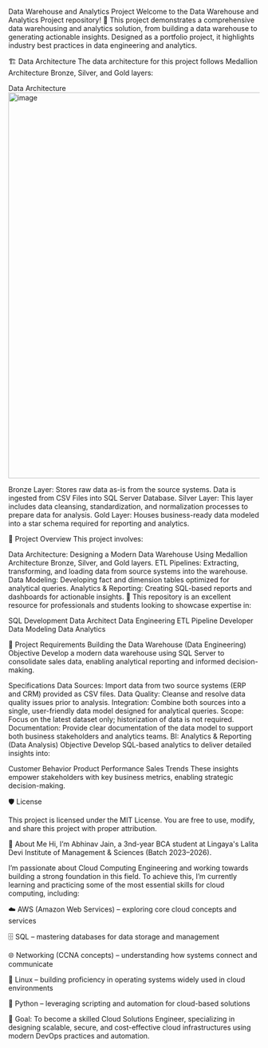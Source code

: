 Data Warehouse and Analytics Project
Welcome to the Data Warehouse and Analytics Project repository! 🚀
This project demonstrates a comprehensive data warehousing and analytics solution, from building a data warehouse to generating actionable insights. Designed as a portfolio project, it highlights industry best practices in data engineering and analytics.

🏗️ Data Architecture
The data architecture for this project follows Medallion Architecture Bronze, Silver, and Gold layers: 

Data Architecture<img width="1521" height="774" alt="image" src="https://github.com/user-attachments/assets/e1da13c5-f58d-4da9-b206-562ef22e0bac" />



Bronze Layer: Stores raw data as-is from the source systems. Data is ingested from CSV Files into SQL Server Database.
Silver Layer: This layer includes data cleansing, standardization, and normalization processes to prepare data for analysis.
Gold Layer: Houses business-ready data modeled into a star schema required for reporting and analytics.

📖 Project Overview
This project involves:

Data Architecture: Designing a Modern Data Warehouse Using Medallion Architecture Bronze, Silver, and Gold layers.
ETL Pipelines: Extracting, transforming, and loading data from source systems into the warehouse.
Data Modeling: Developing fact and dimension tables optimized for analytical queries.
Analytics & Reporting: Creating SQL-based reports and dashboards for actionable insights.
🎯 This repository is an excellent resource for professionals and students looking to showcase expertise in:

SQL Development
Data Architect
Data Engineering
ETL Pipeline Developer
Data Modeling
Data Analytics


🚀 Project Requirements
Building the Data Warehouse (Data Engineering)
Objective
Develop a modern data warehouse using SQL Server to consolidate sales data, enabling analytical reporting and informed decision-making.

Specifications
Data Sources: Import data from two source systems (ERP and CRM) provided as CSV files.
Data Quality: Cleanse and resolve data quality issues prior to analysis.
Integration: Combine both sources into a single, user-friendly data model designed for analytical queries.
Scope: Focus on the latest dataset only; historization of data is not required.
Documentation: Provide clear documentation of the data model to support both business stakeholders and analytics teams.
BI: Analytics & Reporting (Data Analysis)
Objective
Develop SQL-based analytics to deliver detailed insights into:

Customer Behavior
Product Performance
Sales Trends
These insights empower stakeholders with key business metrics, enabling strategic decision-making.

🛡️ License

This project is licensed under the MIT License. You are free to use, modify, and share this project with proper attribution.

🌟 About Me
Hi, I’m Abhinav Jain, a 3nd-year BCA student at Lingaya's Lalita Devi Institute of Management & Sciences (Batch 2023–2026).

I’m passionate about Cloud Computing Engineering and working towards building a strong foundation in this field. To achieve this, I’m currently learning and practicing some of the most essential skills for cloud computing, including:

☁️ AWS (Amazon Web Services) – exploring core cloud concepts and services

🗄️ SQL – mastering databases for data storage and management

🌐 Networking (CCNA concepts) – understanding how systems connect and communicate

🐧 Linux – building proficiency in operating systems widely used in cloud environments

🐍 Python – leveraging scripting and automation for cloud-based solutions

🎯 Goal: To become a skilled Cloud Solutions Engineer, specializing in  designing scalable, secure, and cost-effective cloud infrastructures using 
   modern DevOps practices and automation.
